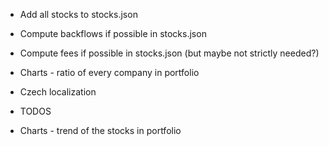 - Add all stocks to stocks.json

- Compute backflows if possible in stocks.json

- Compute fees if possible in stocks.json (but maybe not strictly needed?)

- Charts - ratio of every company in portfolio

- Czech localization

- TODOS
 
- Charts - trend of the stocks in portfolio
